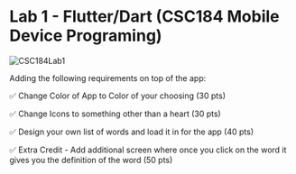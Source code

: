 # Lab 1 - Flutter/Dart (CSC184 Mobile Device Programing)

![CSC184Lab1](github/CSC184Lab1.gif)

Adding the following requirements on top of the app:

✅ Change Color of App to Color of your choosing (30 pts)

✅ Change Icons to something other than a heart (30 pts)

✅ Design your own list of words and load it in for the app (40 pts)

✅ Extra Credit - Add additional screen where once you click on the word it gives you the definition of the word (50 pts)
